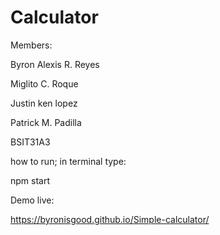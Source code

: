# Calculator

Members:

Byron Alexis R. Reyes

Miglito C. Roque

Justin ken lopez

Patrick M. Padilla

BSIT31A3

how to run;
in terminal type: 

npm start

Demo live:

https://byronisgood.github.io/Simple-calculator/
